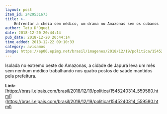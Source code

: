 ```yaml
---
layout: post
item_id: 2429531673
title: >-
    Enfrentar a cheia sem médico, um drama no Amazonas sem os cubanos
author: Tatu D'Oquei
date: 2018-12-20 20:44:14
pub_date: 2018-12-20 20:44:14
time_added: 2018-12-22 09:10:33
category: avisamos
image: https://ep00.epimg.net/brasil/imagenes/2018/12/19/politica/1545240314_559580_1545255578_rrss_normal.jpg
---
```


Isolada no extremo oeste do Amazonas, a cidade de Japurá leva um mês sem nenhum médico trabalhando nos quatro postos de saúde mantidos pela prefeitura.

**Link:** [https://brasil.elpais.com/brasil/2018/12/19/politica/1545240314_559580.html](https://brasil.elpais.com/brasil/2018/12/19/politica/1545240314_559580.html)

